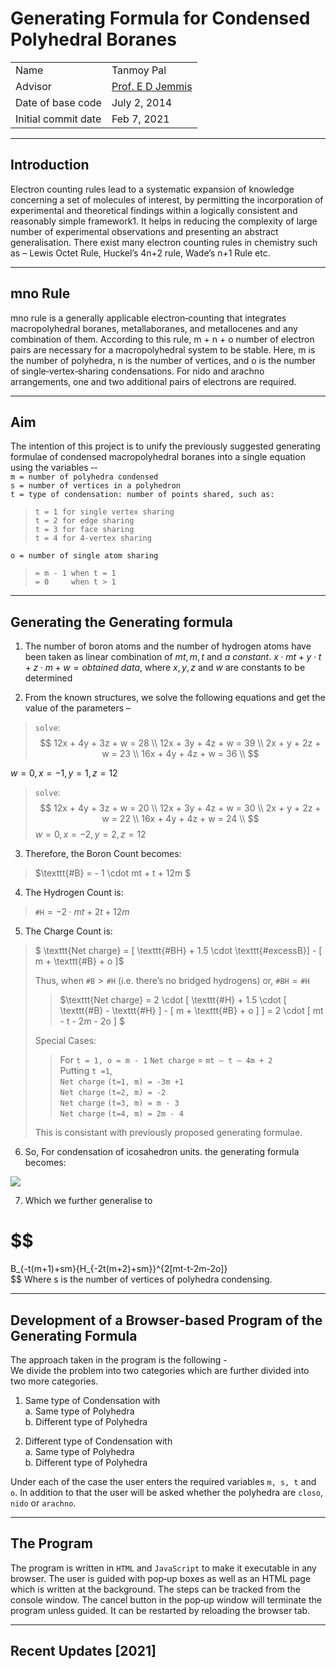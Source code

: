 # Generating Formula for Condensed Polyhedral Boranes

| ||
|---|---|
| Name | Tanmoy Pal |
| Advisor | [Prof. E D Jemmis](http://ipc.iisc.ac.in/~edj/) |
| Date of base code | July 2, 2014 |
| Initial commit date | Feb 7, 2021 |

----
## Introduction  

Electron counting rules lead to a systematic expansion of knowledge concerning a set of
molecules of interest, by permitting the incorporation of experimental and theoretical
findings within a logically consistent and reasonably simple framework1. It helps in
reducing the complexity of large number of experimental observations and presenting
an abstract generalisation. There exist many electron counting rules in chemistry such
as – Lewis Octet Rule, Huckel’s 4n+2 rule, Wade’s n+1 Rule etc.

----
## mno Rule

mno rule is a generally applicable electron‐counting that integrates macropolyhedral
boranes, metallaboranes, and metallocenes and any combination of them. According to
this rule, m + n + o number of electron pairs are necessary for a macropolyhedral system
to be stable. Here, m is the number of polyhedra, n is the number of vertices, and o is the
number of single‐vertex‐sharing condensations. For nido and arachno arrangements,
one and two additional pairs of electrons are required.

----

## Aim

The intention of this project is to unify the previously suggested generating formulae of
condensed macropolyhedral boranes into a single equation using the variables ‐-  
`m = number of polyhedra condensed`  
`s = number of vertices in a polyhedron`  
`t = type of condensation: number of points shared, such as:`  

> `t = 1 for single vertex sharing`  
> `t = 2 for edge sharing`  
> `t = 3 for face sharing`  
> `t = 4 for 4‐vertex sharing`

`o = number of single atom sharing`  
> `= m - 1 when t = 1`  
> `= 0     when t > 1`  

----

## Generating the Generating formula

1. The number of boron atoms and the number of hydrogen atoms have been taken
as linear combination of $mt, m, t$ and $a\:constant$.
$x \cdot mt + y \cdot t + z \cdot m + w = obtained \: data$, where $x, y, z$ and $w$ are constants to be determined


2. From the known structures, we solve the following equations and get the value
of the parameters –  

> $\texttt{solve}$:
$$
12x + 4y + 3z + w = 28   \\  
12x + 3y + 4z + w = 39  \\  
2x + y + 2z + w = 23  \\  
16x + 4y + 4z + w = 36  \\  
$$

$w = 0, x = - 1, y = 1, z = 12$
  
> $\texttt{solve}$:
$$
12x + 4y + 3z + w = 20  \\  
12x + 3y + 4z + w = 30  \\  
2x + y + 2z + w = 22  \\  
16x + 4y + 4z + w = 24  \\  
$$
 $w = 0, x = - 2, y = 2, z = 12$
  
  
3. Therefore, the Boron Count becomes:  
  
> $\texttt{#B} = - 1 \cdot mt + t + 12m $
  
4. The Hydrogen Count is: 
  
> $\texttt{#H} = - 2 \cdot mt + 2t + 12m$
  
  
5. The Charge Count is:  
  
> $ \texttt{Net charge} = [ \texttt{#BH} + 1.5 \cdot \texttt{#excessB}] - [ m + \texttt{#B} + o ]$
>
> Thus, when  $\texttt{#B} > \texttt{#H}$  (i.e. there’s no bridged hydrogens) or,   $\texttt{#BH} = \texttt{#H}$
>
>> $\texttt{Net charge} = 2 \cdot [ \texttt{#H} + 1.5 \cdot [ \texttt{#B} - \texttt{#H} ] - [ m + \texttt{#B} + o ] ]
= 2 \cdot [ mt - t - 2m - 2o ] $
>
> Special Cases:  
>> For `t = 1, o = m - 1`
>> $\texttt{Net charge}$ = `mt – t – 4m + 2`  
>> Putting `t =1`,   
>> $\texttt{Net charge}$ `(t=1, m) = -3m +1`  
>> $\texttt{Net charge}$ `(t=2, m) = -2`  
>> $\texttt{Net charge}$ `(t=3, m) = m - 3`  
>> $\texttt{Net charge}$ `(t=4, m) = 2m - 4`
>
> This is consistant with previously proposed generating formulae.  

6. So, For condensation of icosahedron units. the generating formula becomes:  

<img src="https://render.githubusercontent.com/render/math?math=\Huge B_{-t(m+1)+12m}{H_{-2t(m+2)+12m}}^{2[mt-t-2m-2o]}">

7. Which we further generalise to  
# $$
B_{-t(m+1)+sm}{H_{-2t(m+2)+sm}}^{2[mt-t-2m-2o]}  
$$
Where s is the number of vertices of polyhedra condensing.  

----
## Development of a Browser‐based Program of the Generating Formula

The approach taken in the program is the following -  
We divide the problem into two categories which are further divided into two more
categories.  
  
  
1. Same type of Condensation with  
    a. Same type of Polyhedra  
    b. Different type of Polyhedra  


2. Different type of Condensation with  
    a. Same type of Polyhedra  
    b. Different type of Polyhedra  

Under each of the case the user enters the required variables `m, s, t` and `o`. In addition
to that the user will be asked whether the polyhedra are `closo`, `nido` or `arachno`.


----
## The Program  

The program is written in `HTML` and `JavaScript` to make it executable in any browser.
The user is guided with pop‐up boxes as well as an HTML page which is written at the
background. The steps can be tracked from the console window. The cancel button in
the pop‐up window will terminate the program unless guided. It can be restarted by
reloading the browser tab.

----
## Recent Updates \[2021\]

